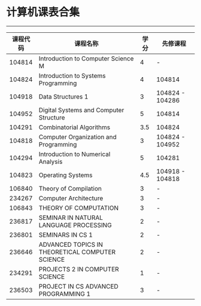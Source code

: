 # 计算机课表合集
***

| 课程代码   | 课程名称                              | 学分  | 先修课程               |
|------------|---------------------------------------|-------|------------------------|
| 104814     | Introduction to Computer Science M    | 4     | -                      |
| 104824     | Introduction to Systems Programming   | 4     | 104814                 |
| 104918     | Data Structures 1                     | 3     | 104824 - 104286        |
| 104952     | Digital Systems and Computer Structure| 5     | 104814                 |
| 104291     | Combinatorial Algorithms              | 3.5   | 104824                 |
| 104818     | Computer Organization and Programming | 3     | 104824 - 104952        |
| 104294     | Introduction to Numerical Analysis    | 5     | 104281                 |
| 104823     | Operating Systems                     | 4.5   | 104918 - 104818        |
| 106840     | Theory of Compilation                 | 3     | -                      |
| 234267     | Computer Architecture                 | 3     | -                      |
| 106843     | THEORY OF COMPUTATION                 | 3     | -                      |
| 236817     | SEMINAR IN NATURAL LANGUAGE PROCESSING| 2     | -                      |
| 236801     | SEMINARS IN CS 1                      | 2     | -                      |
| 236646     | ADVANCED TOPICS IN THEORETICAL COMPUTER SCIENCE | 2 | -                 |
| 234291     | PROJECTS 2 IN COMPUTER SCIENCE        | 1     | -                      |
| 236503     | PROJECT IN CS ADVANCED PROGRAMMING 1  | 3     | -                      |
